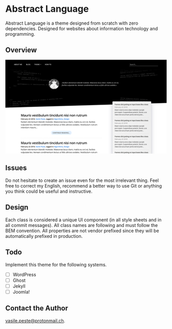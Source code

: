 # Abstract Language
Abstract Language is a theme designed from scratch with zero dependencies.
Designed for websites about information technology and programming.

## Overview
![](screenshots/16:08:2018.png)

## Issues
Do not hesitate to create an issue even for the most irrelevant thing. Feel free to correct my English, recommend a better way to use Git or anything you think could be useful and instructive.

## Design
Each class is considered a unique UI component (in all style sheets and in all commit messages). All class names are following and must follow the BEM convention. All properties are not vendor prefixed since they will be automatically prefixed in production.

## Todo
Implement this theme for the following systems.
- [ ] WordPress
- [ ] Ghost
- [ ] Jekyll
- [ ] Joomla!

## Contact the Author
vasile.peste@protonmail.ch.